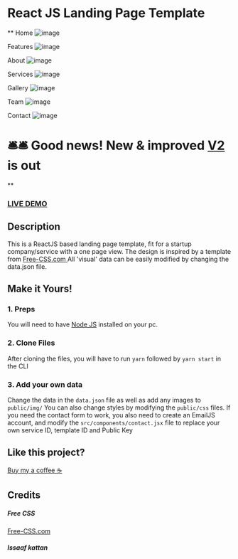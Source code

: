 # React JS Landing Page Template

**
Home
![image](https://github.com/Ruchisingh13/Photography_website/assets/141247708/ba84af47-5835-4402-bc47-346a87a09a5b)

Features
![image](https://github.com/Ruchisingh13/Photography_website/assets/141247708/9737ddd8-3924-4c06-a9f7-c11e69fea0a2)

About
![image](https://github.com/Ruchisingh13/Photography_website/assets/141247708/a8c61dba-a227-449e-8a66-03155052e77b)

Services
![image](https://github.com/Ruchisingh13/Photography_website/assets/141247708/d78e6b2f-a081-4ecc-93fe-b412daa48479)

Gallery
![image](https://github.com/Ruchisingh13/Photography_website/assets/141247708/1ff3103b-3c87-4740-ad0e-3c81b2d1d5cc)

Team
![image](https://github.com/Ruchisingh13/Photography_website/assets/141247708/5a5caa63-ea05-4b96-9915-4612ac649d76)

Contact
![image](https://github.com/Ruchisingh13/Photography_website/assets/141247708/f6f2e889-222c-4a41-b5a3-40e1f2522e6b)








# 🛎️🛎️ Good news! New & improved [V2](https://github.com/issaafalkattan/react-landing-page-template-2021) is out  

**


### <a href="https://react-landing-page-template-93ne.vercel.app/">LIVE DEMO</a> 

## Description
This is a ReactJS based landing page template, fit for a startup company/service with a one page view. The design is inspired by a template from <a href="https://www.free-css.com/assets/files/free-css-templates/preview/page234/interact/">Free-CSS.com </a>
All 'visual' data can be easily modified by changing the data.json file.

## Make it Yours!
### 1. Preps
You will need to have <a href="https://nodejs.org/">Node JS</a> installed on your pc. 

### 2. Clone Files
After cloning the files, you will have to run ```yarn``` followed by ```yarn start``` in the CLI
### 3. Add your own data 
Change the data in the ```data.json``` file as well as add any images to ```public/img/```
You can also change styles by modifying the ```public/css``` files.
If you need the contact form to work, you also need to create an EmailJS account, and modify the ```src/components/contact.jsx``` file to replace your own service ID, template ID and Public Key

## Like this project?
<a href="https://www.buymeacoffee.com/issaaf">Buy my a coffee ☕️</a>

## Credits
##### Free CSS 
<a href="https://www.free-css.com/assets/files/free-css-templates/preview/page234/interact/">Free-CSS.com </a>

##### Issaaf kattan
